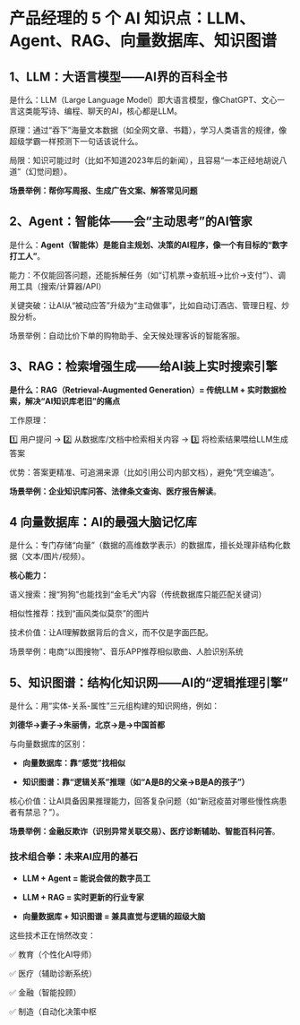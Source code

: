# 产品经理的 5 个 AI 知识点：LLM、Agent、RAG、向量数据库、知识图谱

## 1、LLM：大语言模型——AI界的百科全书 

是什么：LLM（Large Language Model）即大语言模型，像ChatGPT、文心一言这类能写诗、编程、聊天的AI，核心都是LLM。

原理：通过“吞下”海量文本数据（如全网文章、书籍），学习人类语言的规律，像超级学霸一样预测下一句话该说什么。

局限：知识可能过时（比如不知道2023年后的新闻），且容易“一本正经地胡说八道”（幻觉问题）。

**场景举例：帮你写周报、生成广告文案、解答常见问题**

## 2、Agent：智能体——会“主动思考”的AI管家

是什么：**Agent（智能体）是能自主规划、决策的AI程序，像一个有目标的“数字打工人”**。  

能力：不仅能回答问题，还能拆解任务（如“订机票→查航班→比价→支付”）、调用工具（搜索/计算器/API）

关键突破：让AI从“被动应答”升级为“主动做事”，比如自动订酒店、管理日程、炒股分析。

场景举例：自动比价下单的购物助手、全天候处理客诉的智能客服。

## 3、RAG：检索增强生成——给AI装上实时搜索引擎

**是什么：RAG（Retrieval-Augmented Generation）= 传统LLM + 实时数据检索，解决“AI知识库老旧”的痛点**

工作原理：

 1️⃣ 用户提问 → 2️⃣ 从数据库/文档中检索相关内容 → 3️⃣ 将检索结果喂给LLM生成答案  

优势：答案更精准、可追溯来源（比如引用公司内部文档），避免“凭空编造”。

**场景举例：企业知识库问答、法律条文查询、医疗报告解读**。


## 4 向量数据库：AI的最强大脑记忆库  

是什么：专门存储“向量”（数据的高维数学表示）的数据库，擅长处理非结构化数据（文本/图片/视频）。

**核心能力：**

语义搜索：搜“狗狗”也能找到“金毛犬”内容（传统数据库只能匹配关键词） 

相似性推荐：找到“画风类似莫奈”的图片  

技术价值：让AI理解数据背后的含义，而不仅是字面匹配。

场景举例：电商“以图搜物”、音乐APP推荐相似歌曲、人脸识别系统

## 5、知识图谱：结构化知识网——AI的“逻辑推理引擎”

是什么：用“实体-关系-属性”三元组构建的知识网络，例如：

**刘德华→妻子→朱丽倩，北京→是→中国首都**

与向量数据库的区别：  

* **向量数据库：靠“感觉”找相似**

* **知识图谱：靠“逻辑关系”推理（如“A是B的父亲→B是A的孩子”）**

核心价值：让AI具备因果推理能力，回答复杂问题（如“新冠疫苗对哪些慢性病患者有禁忌？”）。

**场景举例：金融反欺诈（识别异常关联交易）、医疗诊断辅助、智能百科问答**。

### **技术组合拳：未来AI应用的基石**

* **LLM + Agent = 能说会做的数字员工** 

* **LLM + RAG = 实时更新的行业专家** 

* **向量数据库 + 知识图谱 = 兼具直觉与逻辑的超级大脑**

这些技术正在悄然改变： 

✅ 教育（个性化AI导师）  

✅ 医疗（辅助诊断系统）  

✅ 金融（智能投顾）  

✅ 制造（自动化决策中枢


